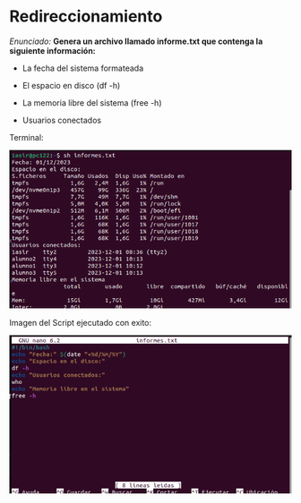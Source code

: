 # Redireccionamiento

*Enunciado:* 
**Genera un archivo llamado informe.txt que contenga la siguiente información:**

* La fecha del sistema formateada

* El espacio en disco (df -h)

* La memoria libre del sistema (free -h)

* Usuarios conectados

Terminal:

![Terminal](img/terminal.png)

Imagen del Script ejecutado con exito:

![Script](img/script.png)
